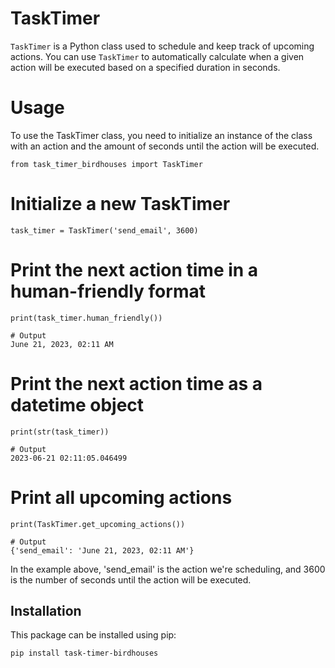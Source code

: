 # TaskTimer

`TaskTimer` is a Python class used to schedule and keep track of upcoming actions. You can use `TaskTimer` to automatically calculate when a given action will be executed based on a specified duration in seconds.

# Usage
To use the TaskTimer class, you need to initialize an instance of the class with an action and the amount of seconds until the action will be executed.

    from task_timer_birdhouses import TaskTimer

# Initialize a new TaskTimer
    task_timer = TaskTimer('send_email', 3600)

# Print the next action time in a human-friendly format
    print(task_timer.human_friendly())

    # Output
    June 21, 2023, 02:11 AM

# Print the next action time as a datetime object
    print(str(task_timer))

    # Output
    2023-06-21 02:11:05.046499

# Print all upcoming actions
    print(TaskTimer.get_upcoming_actions())

    # Output
    {'send_email': 'June 21, 2023, 02:11 AM'}

In the example above, 'send_email' is the action we're scheduling, and 3600 is the number of seconds until the action will be executed.


## Installation

This package can be installed using pip:

```bash
pip install task-timer-birdhouses
